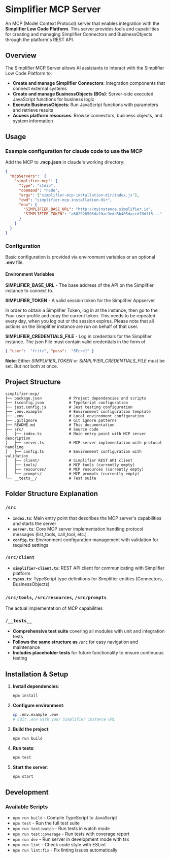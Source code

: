 # Simplifier MCP Server

An MCP (Model Context Protocol) server that enables integration with the **Simplifier Low Code Platform**. This server provides tools and capabilities for creating and managing Simplifier Connectors and BusinessObjects through the platform's REST API.

## Overview

The Simplifier MCP Server allows AI assistants to interact with the Simplifier Low Code Platform to:

- **Create and manage Simplifier Connectors**: Integration components that connect external systems
- **Create and manage BusinessObjects (BOs)**: Server-side executed JavaScript functions for business logic
- **Execute BusinessObjects**: Run JavaScript functions with parameters and retrieve results
- **Access platform resources**: Browse connectors, business objects, and system information



## Usage

### Example configuration for claude code to use the MCP

Add the MCP to **.mcp.json** in claude's working directory:
```json
{
  "mcpServers":  {
    "simplifier-mcp": {
      "type": "stdio",
      "command": "node",
      "args": ["simplifier-mcp-installation-dir/index.js"],
      "cwd": "simplifier-mcp-installation-dir",
      "env": {
        "SIMPLIFIER_BASE_URL": "http://myinstance.simplifier.io",
        "SIMPLIFIER_TOKEN": "a602920506da20ac9edd5b405daccd78d1f5..."
      }
    }
  }
}
```

### Configuration

Basic configuration is provided via environment variables or an optional **.env** file.

#### Environment Variables

**SIMPLIFIER_BASE_URL** -
The base address of the API on the Simplifier instance to connect to.

**SIMPLIFIER_TOKEN** - A valid session token for the Simplifier Appserver

In order to obtain a Simplifier Token, log in at the instance, then go to the Your user profile and copy
the current token. This needs to be repeated every day, when you log out or the session expires.
Please note that all actions on the Simplifier instance are run on behalf of that user.


**SIMPLIFIER_CREDENTIALS_FILE** - Log in credentials for the Simplifier instance. The json File must contain valid credentials 
in the form of 
```json
{ "user":  "fritz", "pass":  "5Ecre1" }
```

**Note**: Either *SIMPLIFIER_TOKEN* or *SIMPLIFIER_CREDENTIALS_FILE* must be set. But not both at once.


## Project Structure

```
simplifier-mcp/
├── package.json            # Project dependencies and scripts
├── tsconfig.json           # TypeScript configuration
├── jest.config.js          # Jest testing configuration
├── .env.example            # Environment configuration template
├── .env                    # Local environment configuration
├── .gitignore              # Git ignore patterns
├── README.md               # This documentation
├── src/                    # Source code
│   ├── index.ts            # Main entry point with MCP server description
│   ├── server.ts           # MCP server implementation with protocol handling
│   ├── config.ts           # Environment configuration with validation
│   ├── client/             # Simplifier REST API client
│   ├── tools/              # MCP tools (currently empty)
│   ├── resources/          # MCP resources (currently empty)
│   └── prompts/            # MCP prompts (currently empty)
└── __tests__/              # Test suite
```

## Folder Structure Explanation

### `/src`
- **`index.ts`**: Main entry point that describes the MCP server's capabilities and starts the server
- **`server.ts`**: Core MCP server implementation handling protocol messages (list_tools, call_tool, etc.)
- **`config.ts`**: Environment configuration management with validation for required settings

### `/src/client`
- **`simplifier-client.ts`**: REST API client for communicating with Simplifier platform
- **`types.ts`**: TypeScript type definitions for Simplifier entities (Connectors, BusinessObjects)

### `/src/tools`, `/src/resources`, `/src/prompts`
 The actual implementation of MCP capabilities

### `/__tests__`
- **Comprehensive test suite** covering all modules with unit and integration tests
- **Follows the same structure as `/src`** for easy navigation and maintenance
- **Includes placeholder tests** for future functionality to ensure continuous testing


## Installation & Setup

1. **Install dependencies**:
   ```bash
   npm install
   ```

2. **Configure environment**:
   ```bash
   cp .env.example .env
   # Edit .env with your Simplifier instance URL
   ```

3. **Build the project**:
   ```bash
   npm run build
   ```

4. **Run tests**:
   ```bash
   npm test
   ```

5. **Start the server**:
   ```bash
   npm start
   ```

## Development

### Available Scripts

- `npm run build` - Compile TypeScript to JavaScript
- `npm test` - Run the full test suite
- `npm run test:watch` - Run tests in watch mode
- `npm run test:coverage` - Run tests with coverage report
- `npm run dev` - Run server in development mode with tsx
- `npm run lint` - Check code style with ESLint
- `npm run lint:fix` - Fix linting issues automatically

